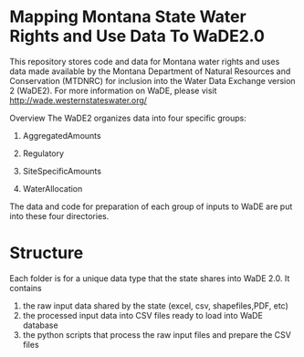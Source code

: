 # Mapping Montana State Water Rights and Use Data To WaDE2.0

This repository stores code and data for Montana water rights and uses data made available by the Montana Department of Natural Resources and Conservation (MTDNRC) for inclusion into the Water Data Exchange version 2 (WaDE2). For more information on WaDE, please visit http://wade.westernstateswater.org/

Overview
The WaDE2 organizes data into four specific groups:

1. AggregatedAmounts

2. Regulatory

3. SiteSpecificAmounts

4. WaterAllocation

The data and code for preparation of each group of inputs to WaDE are put into these four directories.

# Structure
Each folder is for a unique data type that the state shares into WaDE 2.0. It contains 
1) the raw input data shared by the state (excel, csv, shapefiles,PDF, etc)
2) the processed input data into CSV files ready to load into WaDE database
3) the python scripts that process the raw input files and prepare the CSV files   

